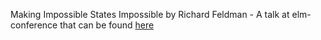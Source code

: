 Making Impossible States Impossible by Richard Feldman - A talk at elm-conference that can be found [here](https://www.youtube.com/watch?v=IcgmSRJHu_8)

